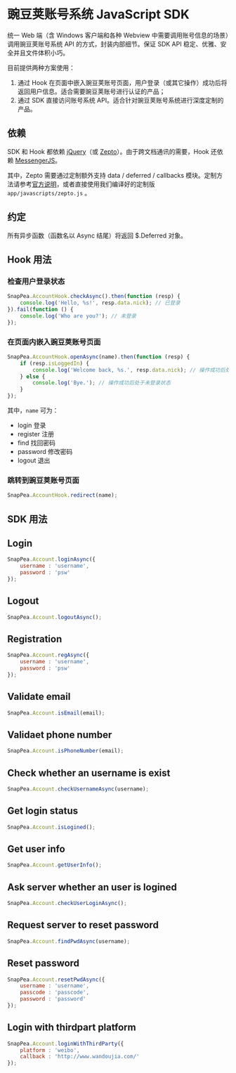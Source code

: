 豌豆荚账号系统 JavaScript SDK
=====================

统一 Web 端（含 Windows 客户端和各种 Webview 中需要调用账号信息的场景）调用豌豆荚账号系统 API 的方式，封装内部细节。保证 SDK API 稳定、优雅、安全并且文件体积小巧。

目前提供两种方案使用：

1. 通过 Hook 在页面中嵌入豌豆荚账号页面，用户登录（或其它操作）成功后将返回用户信息。适合需要豌豆荚账号进行认证的产品；
2. 通过 SDK 直接访问账号系统 API。适合针对豌豆荚账号系统进行深度定制的产品。

依赖
--------------------------------------

SDK 和 Hook 都依赖 [jQuery](https://github.com/jquery/jquery)（或 [Zepto](https://github.com/madrobby/zepto)）。由于跨文档通讯的需要，Hook 还依赖 [MessengerJS](https://github.com/biqing/MessengerJS)。

其中，Zepto 需要通过定制额外支持 data / deferred / callbacks 模块。定制方法请参考[官方说明](https://github.com/madrobby/zepto)，或者直接使用我们编译好的定制版 `app/javascripts/zepto.js` 。

约定
--------------------------------------

所有异步函数（函数名以 Async 结尾）将返回 $.Deferred 对象。

Hook 用法
--------------------------------------

### 检查用户登录状态

```JavaScript
SnapPea.AccountHook.checkAsync().then(function (resp) {
    console.log('Hello, %s!', resp.data.nick); // 已登录
}).fail(function () {
    console.log('Who are you?'); // 未登录
});
```

### 在页面内嵌入豌豆荚账号页面

```JavaScript
SnapPea.AccountHook.openAsync(name).then(function (resp) {
    if (resp.isLoggedIn) {
        console.log('Welcome back, %s.', resp.data.nick); // 操作成功后处于登录状态
    } else {
        console.log('Bye.'); // 操作成功后处于未登录状态
    }
});
```

其中，`name` 可为：
* login 登录
* register 注册
* find 找回密码
* password 修改密码
* logout 退出

### 跳转到豌豆荚账号页面

```JavaScript
SnapPea.AccountHook.redirect(name);
```

SDK 用法
--------------------------------------

## Login
```JavaScript
SnapPea.Account.loginAsync({
    username : 'username',
    password : 'psw'
});
```
## Logout
```JavaScript
SnapPea.Account.logoutAsync();
```
## Registration
```JavaScript
SnapPea.Account.regAsync({
    username : 'username',
    password : 'psw'
});
```
## Validate email
```JavaScript
SnapPea.Account.isEmail(email);
```
## Validaet phone number
```JavaScript
SnapPea.Account.isPhoneNumber(email);
```
## Check whether an username is exist
```JavaScript
SnapPea.Account.checkUsernameAsync(username);
```
## Get login status
```JavaScript
SnapPea.Account.isLogined();
```
## Get user info
```JavaScript
SnapPea.Account.getUserInfo();
```
## Ask server whether an user is logined
```JavaScript
SnapPea.Account.checkUserLoginAsync();
```
## Request server to reset password
```JavaScript
SnapPea.Account.findPwdAsync(username);
```
## Reset password
```JavaScript
SnapPea.Account.resetPwdAsync({
    username : 'username',
    passcode : 'passcode',
    password : 'password'
});
```
## Login with thirdpart platform
```JavaScript
SnapPea.Account.loginWithThirdParty({
    platform : 'weibo',
    callback : 'http://www.wandoujia.com/'
});
```
